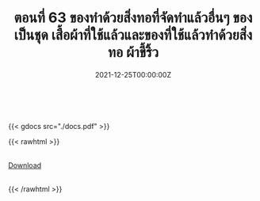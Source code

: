 ﻿---
linktitle: 63  ของทำด้วยสิ่งทอที่จัดทำแล้วอื่นๆ ของเป็นชุด เสื้อผ้าที่ใช้แล้วและของที่ใช้แล้วทำด้วยสิ่งทอ ผ้าขี้ริ้ว

title:  ตอนที่ 63  ของทำด้วยสิ่งทอที่จัดทำแล้วอื่นๆ ของเป็นชุด เสื้อผ้าที่ใช้แล้วและของที่ใช้แล้วทำด้วยสิ่งทอ ผ้าขี้ริ้ว
date: "2021-12-25T00:00:00Z"
lastmod: "2021-12-25T00:00:00Z"
draft: false
toc: false 
type: series 
categories: ["พิกัดศุลกากร"]
tags: ["รหัสสถิติ"]
authors: ["admin"]
menu:
  ts_2022:
    parent: รหัสสถิติสินค้า ฉบับปี 2565
    weight: 60

weight: 60
---

<br>

{{< gdocs src="./docs.pdf" >}}


{{< rawhtml >}}
<br>

<br>
<div class="article-tags">
<a class="badge badge-danger" href="./docs.pdf" target="_blank" id="download_files_new">Download</a>

</div>
<br>

{{< /rawhtml >}}
